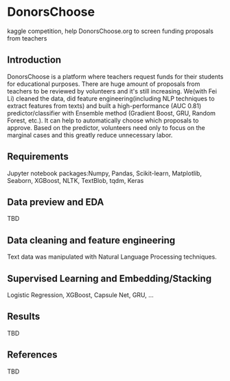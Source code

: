 # DonorsChoose
kaggle competition, help DonorsChoose.org to screen funding proposals from teachers

## Introduction
DonorsChoose is a platform where teachers request funds for their students for educational purposes. There are huge amount of proposals from teachers to be reviewed by volunteers and it's still increasing. We(with Fei Li) cleaned the data, did feature engineering(including NLP techniques to extract features from texts) and built a high-performance (AUC 0.81) predictor/classifier with Ensemble method (Gradient Boost, GRU, Random Forest, etc.). It can help to automatically choose which proposals to approve. Based on the predictor, volunteers need only to focus on the marginal cases and this greatly reduce unnecessary labor.

## Requirements
Jupyter notebook
packages:Numpy, Pandas, Scikit-learn, Matplotlib, Seaborn, XGBoost, NLTK, TextBlob, tqdm, Keras

## Data preview and EDA
TBD
## Data cleaning and feature engineering
Text data was manipulated with Natural Language Processing techniques.
## Supervised Learning and Embedding/Stacking
Logistic Regression, XGBoost, Capsule Net, GRU, ...
## Results
TBD
## References
TBD
